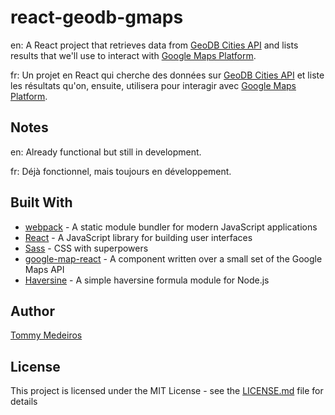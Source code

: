# react-geodb-gmaps

en: A React project that retrieves data from [GeoDB Cities API](http://geodb-cities-api.wirefreethought.com) and lists results that we'll use to interact with [Google Maps Platform](https://cloud.google.com/maps-platform/).

fr: Un projet en React qui cherche des données sur [GeoDB Cities API](http://geodb-cities-api.wirefreethought.com) et liste les résultats qu'on, ensuite, utilisera pour interagir avec [Google Maps Platform](https://cloud.google.com/maps-platform/maps/).

## Notes

en: Already functional but still in development.

fr: Déjà fonctionnel, mais toujours en développement.

## Built With

* [webpack](https://webpack.js.org) - A static module bundler for modern JavaScript applications
* [React](https://reactjs.org) - A JavaScript library for building user interfaces
* [Sass](http://sass-lang.com) - CSS with superpowers
* [google-map-react](https://www.npmjs.com/package/google-map-react) - A component written over a small set of the Google Maps API
* [Haversine](https://www.npmjs.com/package/haversine) - A simple haversine formula module for Node.js

## Author

[Tommy Medeiros](https://www.linkedin.com/in/tommymedeiros/)

## License

This project is licensed under the MIT License - see the [LICENSE.md](LICENSE.md) file for details
